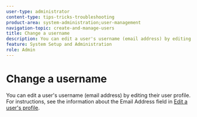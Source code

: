 ```yaml
---
user-type: administrator
content-type: tips-tricks-troubleshooting
product-area: system-administration;user-management
navigation-topic: create-and-manage-users
title: Change a username
description: You can edit a user's username (email address) by editing their user profile. For instructions, see the information about the Email Address field in Edit a user's profile.
feature: System Setup and Administration
role: Admin
---
```


# Change a username

You can edit a user's username (email address) by editing their user profile. For instructions, see the information about the Email Address field in [Edit a user's profile](../../../administration-and-setup/add-users/create-and-manage-users/edit-a-users-profile.md).
